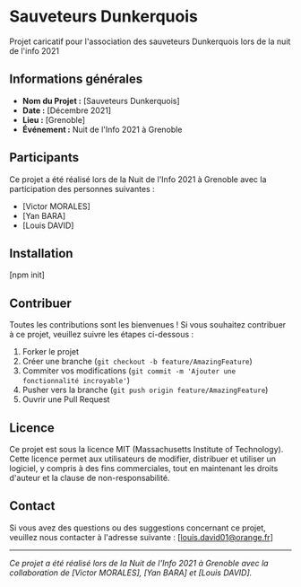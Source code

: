 # Sauveteurs Dunkerquois

Projet caricatif pour l'association des sauveteurs Dunkerquois lors de la nuit de l'info 2021

## Informations générales

- **Nom du Projet :** [Sauveteurs Dunkerquois]
- **Date :** [Décembre 2021]
- **Lieu :** [Grenoble]
- **Événement :** Nuit de l'Info 2021 à Grenoble



## Participants

Ce projet a été réalisé lors de la Nuit de l'Info 2021 à Grenoble avec la participation des personnes suivantes :

- [Victor MORALES]
- [Yan BARA]
- [Louis DAVID]


## Installation

[npm init]


## Contribuer

Toutes les contributions sont les bienvenues ! Si vous souhaitez contribuer à ce projet, veuillez suivre les étapes ci-dessous :

1. Forker le projet
2. Créer une branche (`git checkout -b feature/AmazingFeature`)
3. Commiter vos modifications (`git commit -m 'Ajouter une fonctionnalité incroyable'`)
4. Pusher vers la branche (`git push origin feature/AmazingFeature`)
5. Ouvrir une Pull Request

## Licence

Ce projet est sous la licence MIT (Massachusetts Institute of Technology). Cette licence permet aux utilisateurs de modifier, distribuer et utiliser un logiciel, y compris à des fins commerciales, tout en maintenant les droits d'auteur et la clause de non-responsabilité. 

## Contact

Si vous avez des questions ou des suggestions concernant ce projet, veuillez nous contacter à l'adresse suivante : [louis.david01@orange.fr]

---

*Ce projet a été réalisé lors de la Nuit de l'Info 2021 à Grenoble avec la collaboration de [Victor MORALES], [Yan BARA] et [Louis DAVID].*
